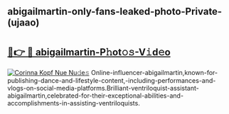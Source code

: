 ## abigailmartin-only-fans​-leaked-photo​-Private-(ujaao)


# <h2><a href="https://mediaupload.pro?title=abigailmartin&ref=git">🔗👉 🔴 abigailmartin-P𝚑ot𝚘𝚜-V𝚒d𝚎o</a></h2>

[![Corinna Kopf Nue Nu𝚍e𝚜](https://i.imgur.com/0qMVB7G.gif)](https://mediaupload.pro?title=abigailmartin&ref=git)
Online-influencer-abigailmartin,known-for-publishing-dance-and-lifestyle-content,-including-performances-and-vlogs-on-social-media-platforms.Brilliant-ventriloquist-assistant-abigailmartin,celebrated-for-their-exceptional-abilities-and-accomplishments-in-assisting-ventriloquists.  